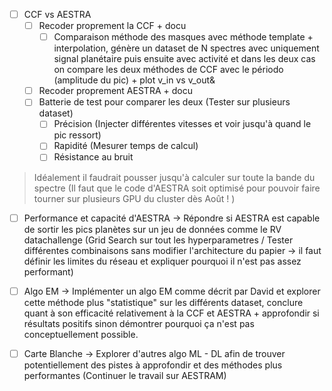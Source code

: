 - [ ] CCF vs AESTRA
	- [ ] Recoder proprement la CCF + docu
		- [ ] Comparaison méthode des masques avec méthode template + interpolation, génère un dataset de N spectres avec uniquement signal planétaire puis ensuite avec activité et dans les deux cas on compare les deux méthodes de CCF avec le périodo (amplitude du pic) + plot v_in vs v_out&
	- [ ] Recoder proprement AESTRA + docu
	- [ ] Batterie de test pour comparer les deux (Tester sur plusieurs dataset)
		- [ ] Précision (Injecter différentes vitesses et voir jusqu'à quand le pic ressort)
		- [ ] Rapidité (Mesurer temps de calcul)
		- [ ] Résistance au bruit

> 	Idéalement il faudrait pousser jusqu'à calculer sur toute la bande du spectre (Il faut que le code d'AESTRA soit optimisé pour pouvoir faire tourner sur plusieurs GPU du cluster dès Août ! )


- [ ] Performance et capacité d'AESTRA
	-> Répondre si AESTRA est capable de sortir les pics planètes sur un jeu de données comme le RV datachallenge (Grid Search sur tout les hyperparametres / Tester différentes combinaisons sans modifier l'architecture du papier -> il faut définir les limites du réseau et expliquer pourquoi il n'est pas assez performant)

- [ ]  Algo EM
	-> Implémenter un algo EM comme décrit par David et explorer cette méthode plus "statistique" sur les différents dataset, conclure quant à son efficacité relativement à la CCF et AESTRA + approfondir si résultats positifs sinon démontrer pourquoi ça n'est pas conceptuellement possible.

- [ ] Carte Blanche
	-> Explorer d'autres algo ML - DL afin de trouver potentiellement des pistes à approfondir et des méthodes plus performantes (Continuer le travail sur AESTRAM)